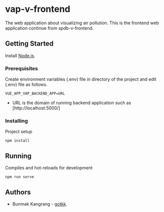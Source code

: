 # vap-v-frontend
The web application about visualizing air pollution. This is the frontend web application continue from spdb-v-frontend.

## Getting Started
Install [Node.js](https://nodejs.org/en/).

### Prerequisites
Create environment variables (.env) file in directory of the project and edit (.env) file as follows.
```
VUE_APP_VAP_BACKEND_APP=URL
```
* URL is the domain of running backend application such as [http://localhost:5000/]

### Installing
Project setup
```
npm install
```

## Running
Compiles and hot-reloads for development
```
npm run serve
```

## Authors
* Bunmak Kangrang - [gotkk](https://github.com/gotkk).